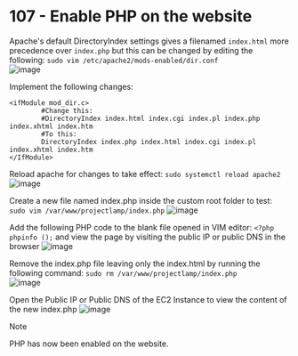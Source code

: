 # 107 - Enable PHP on the website
Apache's default DirectoryIndex settings gives a filenamed ```index.html``` more precedence over ```index.php``` but this can be changed by editing the following: ```sudo vim /etc/apache2/mods-enabled/dir.conf```  
![image](https://github.com/gideonsngo/DevOpsTraining/assets/74353147/157d11bf-a418-4a6a-ae8e-b249661487af)  

Implement the following changes: 

    <ifModule mod_dir.c>
    		#Change this:
    		#DirectoryIndex index.html index.cgi index.pl index.php index.xhtml index.htm
    		#To this:
    		DirectoryIndex index.php index.html index.cgi index.pl index.xhtml index.htm
    </IfModule>

Reload apache for changes to take effect: ```sudo systemctl reload apache2```  
![image](https://github.com/gideonsngo/DevOpsTraining/assets/74353147/49999f8e-ede5-4fa3-892c-3800377cfea8)

Create a new file named index.php inside the custom root folder to test: ```sudo vim /var/www/projectlamp/index.php```
![image](https://github.com/gideonsngo/DevOpsTraining/assets/74353147/0e067aac-62af-43bd-8f25-bd970c4c62d4)

Add the following PHP code to the blank file opened in VIM editor: ```<?php  phpinfo ();``` and view the page by visiting the public IP or public DNS in the browser
![image](https://github.com/gideonsngo/DevOpsTraining/assets/74353147/f25b54fd-f633-4a6f-9bc2-8ba8debc1b58)

Remove the index.php file leaving only the index.html by running the following command: ```sudo rm /var/www/projectlamp/index.php```  
![image](https://github.com/gideonsngo/DevOpsTraining/assets/74353147/ff29e465-85f0-4e59-a3d8-adeed58cef6f)

Open the Public IP or Public DNS of the EC2 Instance to view the content of the new index.php
![image](https://github.com/gideonsngo/DevOpsTraining/assets/74353147/f0c69494-0635-442d-834d-245c6955ce7a)

> [!NOTE]
> PHP has now been enabled on the website.
